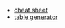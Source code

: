 

- [cheat sheet](https://www.markdownguide.org/cheat-sheet/)
- [table generator](https://www.tablesgenerator.com/markdown_tables#)